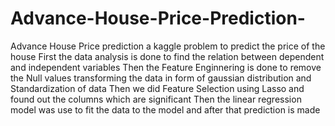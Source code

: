 # Advance-House-Price-Prediction-
Advance House Price prediction a kaggle problem to predict the price of the house
First the data analysis is done to find the relation between dependent and independent variables
Then the Feature Enginnering is done to remove the Null values transforming the data in form of gaussian distribution and Standardization of data
Then we did Feature Selection using Lasso and found out the columns which are significant
Then the linear regression model was use to fit the data to the model and after that prediction is made
